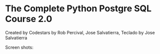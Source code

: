 # The Complete Python Postgre SQL Course 2.0
Created by Codestars by Rob Percival, Jose Salvatierra, Teclado by Jose Salvatierra

Screen shots: 
